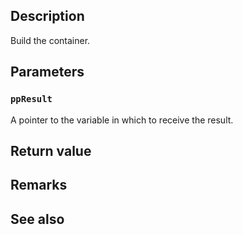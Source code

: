 ## Description

Build the container.

## Parameters

### `ppResult`

A pointer to the variable in which to receive the result.

## Return value

## Remarks

## See also